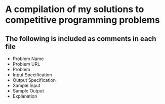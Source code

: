 # A compilation of my solutions to competitive programming problems
## The following is included as comments in each file
- Problem Name<br />
- Problem URL<br />
- Problem <br />
- Input Specification<br />
- Output Specification <br />
- Sample Input<br />
- Sample Output<br />
- Explanation<br />
